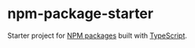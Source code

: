 # npm-package-starter

Starter project for [NPM packages](https://www.npmjs.com/) built with [TypeScript](https://www.typescriptlang.org/).
